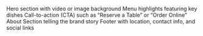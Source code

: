 Hero section with video or image background
Menu highlights featuring key dishes
Call-to-action (CTA) such as “Reserve a Table” or “Order Online”
About Section telling the brand story
Footer with location, contact info, and social links
